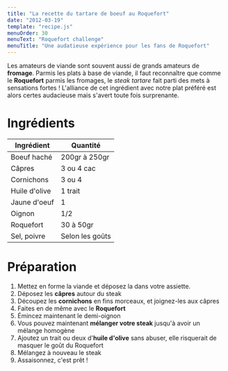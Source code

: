 ```yaml
---
title: "La recette du tartare de boeuf au Roquefort"
date: "2012-03-19"
template: "recipe.js"
menuOrder: 30
menuText: "Roquefort challenge"
menuTitle: "Une audatieuse expérience pour les fans de Roquefort"
---
```



Les amateurs de viande sont souvent aussi de grands amateurs de **fromage**.
Parmis les plats à base de viande, il faut reconnaître que comme le **Roquefort**
parmis les fromages, le _steak tartare_ fait parti des mets à sensations fortes !
L'alliance de cet ingrédient avec notre plat préféré est alors certes audacieuse
mais s'avert toute fois surprenante.

# Ingrédients

| Ingrédient	    | Quantité        |
| ----------------- | -----------     |
| Boeuf haché       | 200gr à 250gr   |
| Câpres 	        | 3 ou 4 cac      |
| Cornichons        | 3 ou 4          |
| Huile d'olive	    | 1 trait         |
| Jaune d'oeuf      | 1               |
| Oignon            | 1/2             |
| Roquefort         | 30 à 50gr       |
| Sel, poivre       | Selon les goûts |

# Préparation

1. Mettez en forme la viande et déposez la dans votre assiette.
1. Déposez les **câpres** autour du steak
1. Découpez les **cornichons** en fins morceaux, et joignez-les aux câpres
1. Faites en de même avec le **Roquefort**
1. Émincez maintenant le demi-oignon
1. Vous pouvez maintenant **mélanger votre steak** jusqu'à avoir un mélange homogène
1. Ajoutez un trait ou deux d'**huile d'olive** sans abuser, elle risquerait de masquer le goût du Roquefort
1. Mélangez à nouveau le steak
1. Assaisonnez, c'est prêt !

